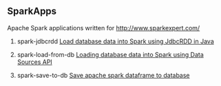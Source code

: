 ## SparkApps

Apache Spark applications written for http://www.sparkexpert.com/

1. spark-jdbcrdd
[Load database data into Spark using JdbcRDD in Java](http://www.sparkexpert.com/2015/01/02/load-database-data-into-spark-using-jdbcrdd-in-java/)

2. spark-load-from-db
[Loading database data into Spark using Data Sources API](http://www.sparkexpert.com/2015/03/28/loading-database-data-into-spark-using-data-sources-api/)

3. spark-save-to-db
[Save apache spark dataframe to database](http://www.sparkexpert.com/2015/04/17/save-apache-spark-dataframe-to-database/)
